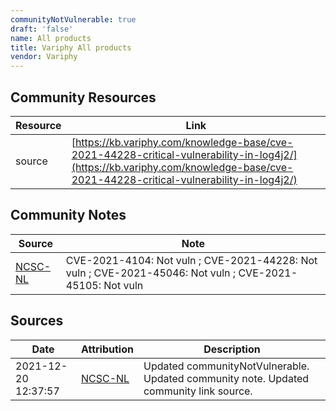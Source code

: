 ```yaml
---
communityNotVulnerable: true
draft: 'false'
name: All products
title: Variphy All products
vendor: Variphy
---
```



## Community Resources
| Resource | Link |
| --- | --- |
| source | [https://kb.variphy.com/knowledge-base/cve-2021-44228-critical-vulnerability-in-log4j2/](https://kb.variphy.com/knowledge-base/cve-2021-44228-critical-vulnerability-in-log4j2/) |

## Community Notes
| Source | Note |
| --- | --- |
| [NCSC-NL](https://github.com/NCSC-NL/log4shell/blob/main/software/README.md) | CVE-2021-4104: Not vuln ; CVE-2021-44228: Not vuln ; CVE-2021-45046: Not vuln ; CVE-2021-45105: Not vuln </ul> |

## Sources
| Date | Attribution | Description |
| --- | --- | --- |
| 2021-12-20 12:37:57 | [NCSC-NL](https://github.com/NCSC-NL/log4shell/blob/main/software/README.md) | Updated communityNotVulnerable. Updated community note. Updated community link source.  |
